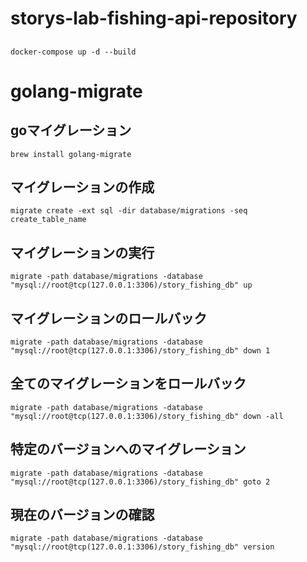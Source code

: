 # storys-lab-fishing-api-repository

## 

``` dockert command
docker-compose up -d --build
```

# golang-migrate

## goマイグレーション
```
brew install golang-migrate
```

## マイグレーションの作成
```
migrate create -ext sql -dir database/migrations -seq create_table_name
```

## マイグレーションの実行
```
migrate -path database/migrations -database "mysql://root@tcp(127.0.0.1:3306)/story_fishing_db" up
```

## マイグレーションのロールバック
```
migrate -path database/migrations -database "mysql://root@tcp(127.0.0.1:3306)/story_fishing_db" down 1
```

## 全てのマイグレーションをロールバック
```
migrate -path database/migrations -database "mysql://root@tcp(127.0.0.1:3306)/story_fishing_db" down -all
```

## 特定のバージョンへのマイグレーション
```
migrate -path database/migrations -database "mysql://root@tcp(127.0.0.1:3306)/story_fishing_db" goto 2
```

## 現在のバージョンの確認
```
migrate -path database/migrations -database "mysql://root@tcp(127.0.0.1:3306)/story_fishing_db" version
```

